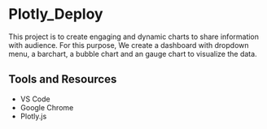 # Plotly_Deploy

This project is to create engaging and dynamic charts to share information with audience. For this purpose, We create a dashboard with dropdown menu, a barchart, a bubble chart and an gauge chart to visualize the data.

## Tools and Resources
- VS Code
- Google Chrome
- Plotly.js
